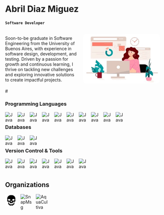 # Abril Diaz Miguez
**`Software Developer`**

<div style="display: flex; align-items: center; gap: 20px; flex-wrap: wrap;">

  <p style="flex: 1; min-width: 150px;">
    Soon-to-be graduate in Software Engineering from the University of Buenos Aires, 
    with experience in software design, development, and testing. Driven by a passion 
    for growth and continuous learning, I thrive on tackling new challenges and exploring 
    innovative solutions to create impactful projects.
  </p>

  <img src="/assets/woman_coding_1.jpg" 
       alt="Modern Woman" width="250" 
       style="border-radius: 10px;" />

</div>
#

### Programming Languages

<img align ="left" alt="Java" width="30px" style="padding-right:10px;" src="https://cdn.jsdelivr.net/gh/devicons/devicon@latest/icons/c/c-original.svg"/>

<img align ="left" alt="Java" width="30px" style="padding-right:10px;" src="https://cdn.jsdelivr.net/gh/devicons/devicon@latest/icons/cplusplus/cplusplus-original.svg" />


<img align ="left" alt="Java" width="30px" style="padding-right:10px;" src="https://cdn.jsdelivr.net/gh/devicons/devicon@latest/icons/java/java-original.svg" />


<img align ="left" alt="Java" width="30px" style="padding-right:10px;" src="https://cdn.jsdelivr.net/gh/devicons/devicon@latest/icons/python/python-original.svg" />



<img align ="left" alt="Java" width="30px" style="padding-right:10px;" src="https://cdn.jsdelivr.net/gh/devicons/devicon@latest/icons/javascript/javascript-plain.svg" />


<img align ="left" alt="Java" width="30px" style="padding-right:10px;" src="https://cdn.jsdelivr.net/gh/devicons/devicon@latest/icons/typescript/typescript-plain.svg" />


<img align ="left" alt="Java" width="30px" style="padding-right:10px;" src="https://cdn.jsdelivr.net/gh/devicons/devicon@latest/icons/react/react-original.svg" />


<img align ="left" alt="Java" width="30px" style="padding-right:10px;" src="https://cdn.jsdelivr.net/gh/devicons/devicon@latest/icons/rust/rust-line.svg" />

<img align ="left" alt="Java" width="30px" style="padding-right:10px;" src="https://cdn.jsdelivr.net/gh/devicons/devicon@latest/icons/qt/qt-original.svg" />


<img align ="left" alt="Java" width="30px" style="padding-right:10px;" src="https://cdn.jsdelivr.net/gh/devicons/devicon@latest/icons/arduino/arduino-original.svg"/>


<br />

### Databases

<img align ="left" alt="Java" width="30px" style="padding-right:10px;" src="https://cdn.jsdelivr.net/gh/devicons/devicon@latest/icons/postgresql/postgresql-original.svg"/>

<img align ="left" alt="Java" width="30px" style="padding-right:10px;" src="https://cdn.jsdelivr.net/gh/devicons/devicon@latest/icons/mongodb/mongodb-original.svg" />

<img align ="left" alt="Java" width="30px" style="padding-right:10px;" src="https://cdn.jsdelivr.net/gh/devicons/devicon@latest/icons/pandas/pandas-original-wordmark.svg" />


<br />

### Version Control & Tools

<img align ="left" alt="Java" width="30px" style="padding-right:10px;" src="https://cdn.jsdelivr.net/gh/devicons/devicon@latest/icons/github/github-original.svg" />

<img align ="left" alt="Java" width="30px" style="padding-right:10px;" src="https://cdn.jsdelivr.net/gh/devicons/devicon@latest/icons/docker/docker-original.svg" />

<img align ="left" alt="Java" width="30px" style="padding-right:10px;" src="https://cdn.jsdelivr.net/gh/devicons/devicon@latest/icons/rabbitmq/rabbitmq-original.svg" />

<img align ="left" alt="Java" width="30px" style="padding-right:10px;" src="https://cdn.jsdelivr.net/gh/devicons/devicon@latest/icons/heroku/heroku-original-wordmark.svg" />

<img align ="left" alt="Java" width="30px" style="padding-right:10px;" src="https://cdn.jsdelivr.net/gh/devicons/devicon@latest/icons/fastapi/fastapi-original-wordmark.svg" />

<img align ="left" alt="Java" width="30px" style="padding-right:10px;" src="https://cdn.jsdelivr.net/gh/devicons/devicon@latest/icons/postman/postman-plain.svg" />

<img align ="left" alt="Java" width="30px" style="padding-right:10px;" src="https://cdn.jsdelivr.net/gh/devicons/devicon@latest/icons/kaggle/kaggle-original-wordmark.svg"/>


<br />
<br />

# 



## Organizations

<a href="https://github.com/Merok23/TPG-Taller-Left4dead-Grupo1">
  <img align="left" src="/assets/Left4Dead.svg" alt="TPG-Taller-Left4dead" width="40" style="padding-right:10px;" />
</a>

<a href="https://github.com/Taller2-Grupo4-SnapMsg">
  <img align="left" src="https://avatars.githubusercontent.com/u/143455083?s=200&v=4" alt="SnapMsg" width="40" style="padding-right:10px;" />
</a>

<a href="https://github.com/AquaCultiva">
  <img align="left" src="https://avatars.githubusercontent.com/u/170190575?s=200&v=4" alt="AquaCultiva" width="40" style="padding-right:10px;" />
</a>

<br clear="left" />
